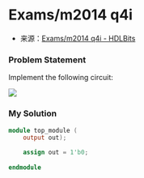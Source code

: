 # Exams/m2014 q4i
- 来源：[Exams/m2014 q4i - HDLBits](https://hdlbits.01xz.net/wiki/Exams/m2014_q4i)

### Problem Statement
Implement the following circuit:

[![](https://hdlbits.01xz.net/mw/images/5/54/Exams_m2014q4i.png)](https://hdlbits.01xz.net/wiki/File:Exams_m2014q4i.png)

### My Solution

```Verilog
module top_module (
    output out);

    assign out = 1'b0;
    
endmodule
```